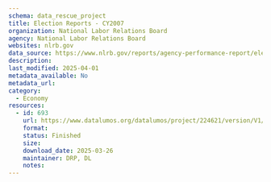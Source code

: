 ```yaml
---
schema: data_rescue_project 
title: Election Reports - CY2007
organization: National Labor Relations Board
agency: National Labor Relations Board
websites: nlrb.gov
data_source: https://www.nlrb.gov/reports/agency-performance-report/election-reports/election-reports-cy-2007
description: 
last_modified: 2025-04-01
metadata_available: No
metadata_url: 
category:
  - Economy
resources:
  - id: 693
    url: https://www.datalumos.org/datalumos/project/224621/version/V1/view
    format: 
    status: Finished
    size: 
    download_date: 2025-03-26
    maintainer: DRP, DL
    notes: 
---
```

